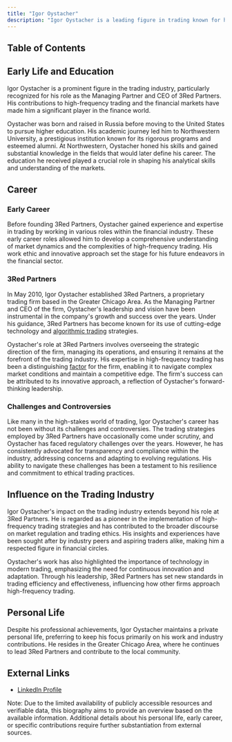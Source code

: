 ```yaml
---
title: "Igor Oystacher"
description: "Igor Oystacher is a leading figure in trading known for high-frequency strategies and as CEO of 3Red Partners influencing market innovation and ethics."
---
```




## Table of Contents

## Early Life and Education

Igor Oystacher is a prominent figure in the trading industry, particularly recognized for his role as the Managing Partner and CEO of 3Red Partners. His contributions to high-frequency trading and the financial markets have made him a significant player in the finance world.

Oystacher was born and raised in Russia before moving to the United States to pursue higher education. His academic journey led him to Northwestern University, a prestigious institution known for its rigorous programs and esteemed alumni. At Northwestern, Oystacher honed his skills and gained substantial knowledge in the fields that would later define his career. The education he received played a crucial role in shaping his analytical skills and understanding of the markets.

## Career

### Early Career

Before founding 3Red Partners, Oystacher gained experience and expertise in trading by working in various roles within the financial industry. These early career roles allowed him to develop a comprehensive understanding of market dynamics and the complexities of high-frequency trading. His work ethic and innovative approach set the stage for his future endeavors in the financial sector.

### 3Red Partners

In May 2010, Igor Oystacher established 3Red Partners, a proprietary trading firm based in the Greater Chicago Area. As the Managing Partner and CEO of the firm, Oystacher's leadership and vision have been instrumental in the company's growth and success over the years. Under his guidance, 3Red Partners has become known for its use of cutting-edge technology and [algorithmic trading](/wiki/algorithmic-trading) strategies.

Oystacher's role at 3Red Partners involves overseeing the strategic direction of the firm, managing its operations, and ensuring it remains at the forefront of the trading industry. His expertise in high-frequency trading has been a distinguishing [factor](/wiki/factor-investing) for the firm, enabling it to navigate complex market conditions and maintain a competitive edge. The firm's success can be attributed to its innovative approach, a reflection of Oystacher's forward-thinking leadership.

### Challenges and Controversies

Like many in the high-stakes world of trading, Igor Oystacher's career has not been without its challenges and controversies. The trading strategies employed by 3Red Partners have occasionally come under scrutiny, and Oystacher has faced regulatory challenges over the years. However, he has consistently advocated for transparency and compliance within the industry, addressing concerns and adapting to evolving regulations. His ability to navigate these challenges has been a testament to his resilience and commitment to ethical trading practices.

## Influence on the Trading Industry

Igor Oystacher's impact on the trading industry extends beyond his role at 3Red Partners. He is regarded as a pioneer in the implementation of high-frequency trading strategies and has contributed to the broader discourse on market regulation and trading ethics. His insights and experiences have been sought after by industry peers and aspiring traders alike, making him a respected figure in financial circles.

Oystacher's work has also highlighted the importance of technology in modern trading, emphasizing the need for continuous innovation and adaptation. Through his leadership, 3Red Partners has set new standards in trading efficiency and effectiveness, influencing how other firms approach high-frequency trading.

## Personal Life

Despite his professional achievements, Igor Oystacher maintains a private personal life, preferring to keep his focus primarily on his work and industry contributions. He resides in the Greater Chicago Area, where he continues to lead 3Red Partners and contribute to the local community.

## External Links

* [LinkedIn Profile](https://www.linkedin.com/in/igor-oystacher-38b1946)

Note: Due to the limited availability of publicly accessible resources and verifiable data, this biography aims to provide an overview based on the available information. Additional details about his personal life, early career, or specific contributions require further substantiation from external sources.